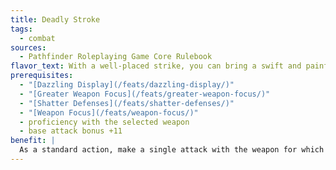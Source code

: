 ```yaml
---
title: Deadly Stroke
tags:
  - combat
sources:
  - Pathfinder Roleplaying Game Core Rulebook
flavor_text: With a well-placed strike, you can bring a swift and painful end to most foes.
prerequisites:
  - "[Dazzling Display](/feats/dazzling-display/)"
  - "[Greater Weapon Focus](/feats/greater-weapon-focus/)"
  - "[Shatter Defenses](/feats/shatter-defenses/)"
  - "[Weapon Focus](/feats/weapon-focus/)"
  - proficiency with the selected weapon
  - base attack bonus +11
benefit: |
  As a standard action, make a single attack with the weapon for which you have [Greater Weapon Focus](/feats/greater-weapon-focus/) against a stunned or flat-footed opponent. If you hit, you deal double the normal damage and the target takes 1 point of Constitution bleed (see bleed is not multiplied on a critical hit.
---
```


